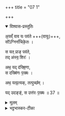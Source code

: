 +++
title = "07 1"

+++
<details open><summary>विश्वास-प्रस्तुतिः</summary>

अ॒यव्ँ वाव यः पव॑ते +++(वायुः)+++,  
सो᳚ऽग्निर्ना॑चिके॒तः ।  

स यत् प्राङ् पव॑ते,  
तद् अ॑स्य॒ शिरः॑ ।  

अथ॒ यद् द॑ख्षि॒णा,  
स दख्षि॑णः प॒ख्षः ।  

अथ॒ यत्प्र॒त्यक्, तत्पुच्छ᳚म् ।  

यद् उदङ्ङ्॑, स उत्त॑रः प॒ख्षः ॥ 37 ॥
</details>

<details><summary>मूलम्</summary>

अ॒यव्ँ वाव यः पव॑ते । सो᳚ऽग्निर्ना॑चिके॒तः । स यत्प्राङ्पव॑ते । तद॑स्य॒ शिरः॑ । अथ॒ यद्द॑ख्षि॒णा । स दख्षि॑णः प॒ख्षः । अथ॒ यत्प्र॒त्यक् । तत्पुच्छ᳚म् । यदुदङ्ङ्॑ । स उत्त॑रः प॒ख्षः ॥ 37 ॥
</details>


<details><summary>भट्टभास्कर-टीका</summary>

1 अथ नाचिकेतं ब्राह्मणं त्रयोऽनुवाकाः - अयं वावेत्यादि ॥  
वायुत्वेन नाचिकेतस् स्तूयते ।  
**योऽयं पवते** पवमानो वायुर् विश्वस्य पावयिता शोधयिता  
स एव नाचिकेतोऽग्निः विश्वस्थितिहेतुत्वात् ।  
तस्य **प्राक्**-पवनादीनि शिरः-प्रभृतिस्थानीयानि ।  
</details>

